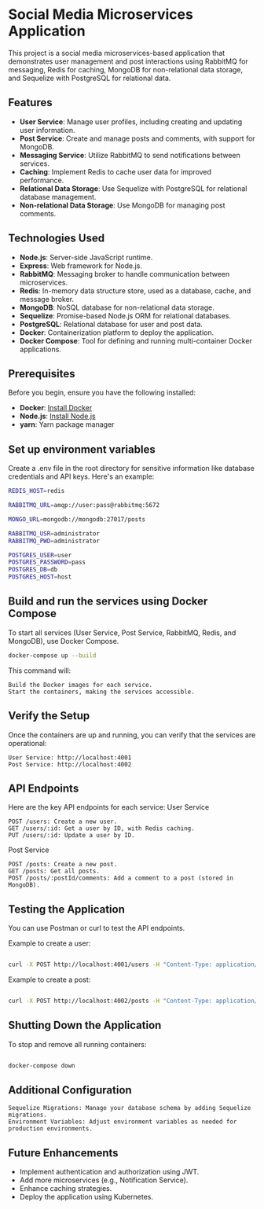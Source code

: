 # Social Media Microservices Application

This project is a social media microservices-based application that demonstrates user management and post interactions using RabbitMQ for messaging, Redis for caching, MongoDB for non-relational data storage, and Sequelize with PostgreSQL for relational data.

## Features

- **User Service**: Manage user profiles, including creating and updating user information.
- **Post Service**: Create and manage posts and comments, with support for MongoDB.
- **Messaging Service**: Utilize RabbitMQ to send notifications between services.
- **Caching**: Implement Redis to cache user data for improved performance.
- **Relational Data Storage**: Use Sequelize with PostgreSQL for relational database management.
- **Non-relational Data Storage**: Use MongoDB for managing post comments.

## Technologies Used

- **Node.js**: Server-side JavaScript runtime.
- **Express**: Web framework for Node.js.
- **RabbitMQ**: Messaging broker to handle communication between microservices.
- **Redis**: In-memory data structure store, used as a database, cache, and message broker.
- **MongoDB**: NoSQL database for non-relational data storage.
- **Sequelize**: Promise-based Node.js ORM for relational databases.
- **PostgreSQL**: Relational database for user and post data.
- **Docker**: Containerization platform to deploy the application.
- **Docker Compose**: Tool for defining and running multi-container Docker applications.

## Prerequisites

Before you begin, ensure you have the following installed:

- **Docker**: [Install Docker](https://docs.docker.com/get-docker/)
- **Node.js**: [Install Node.js](https://nodejs.org/)
- **yarn**: Yarn package manager

## Set up environment variables

Create a .env file in the root directory for sensitive information like database credentials and API keys. Here's an example:

```bash
REDIS_HOST=redis

RABBITMQ_URL=amqp://user:pass@rabbitmq:5672

MONGO_URL=mongodb://mongodb:27017/posts

RABBITMQ_USR=administrator
RABBITMQ_PWD=administrator

POSTGRES_USER=user
POSTGRES_PASSWORD=pass
POSTGRES_DB=db
POSTGRES_HOST=host
```

## Build and run the services using Docker Compose

To start all services (User Service, Post Service, RabbitMQ, Redis, and MongoDB), use Docker Compose.

```bash
docker-compose up --build
```

This command will:

    Build the Docker images for each service.
    Start the containers, making the services accessible.

## Verify the Setup

Once the containers are up and running, you can verify that the services are operational:

    User Service: http://localhost:4001
    Post Service: http://localhost:4002

## API Endpoints

Here are the key API endpoints for each service:
User Service

    POST /users: Create a new user.
    GET /users/:id: Get a user by ID, with Redis caching.
    PUT /users/:id: Update a user by ID.

Post Service

    POST /posts: Create a new post.
    GET /posts: Get all posts.
    POST /posts/:postId/comments: Add a comment to a post (stored in MongoDB).

## Testing the Application

You can use Postman or curl to test the API endpoints.

Example to create a user:

```bash

curl -X POST http://localhost:4001/users -H "Content-Type: application/json" -d '{"id":1,"name":"John Doe"}'
```

Example to create a post:

```bash

curl -X POST http://localhost:4002/posts -H "Content-Type: application/json" -d '{"userId":1,"content":"Hello World!"}'
```

## Shutting Down the Application

To stop and remove all running containers:

```bash

docker-compose down
```

## Additional Configuration

    Sequelize Migrations: Manage your database schema by adding Sequelize migrations.
    Environment Variables: Adjust environment variables as needed for production environments.

## Future Enhancements

- Implement authentication and authorization using JWT.
- Add more microservices (e.g., Notification Service).
- Enhance caching strategies.
- Deploy the application using Kubernetes.
